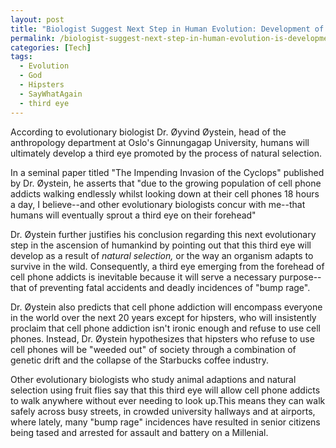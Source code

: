 ```yaml
---
layout: post
title: "Biologist Suggest Next Step in Human Evolution: Development of Third Eye"
permalink: /biologist-suggest-next-step-in-human-evolution-is-development-of-a-third-eye/
categories: [Tech]
tags:
  - Evolution
  - God
  - Hipsters
  - SayWhatAgain
  - third eye
---
```

According to evolutionary biologist Dr. Øyvind Øystein, head of the anthropology department at Oslo's Ginnungagap University, humans will ultimately develop a third eye promoted by the process of natural selection.

In a seminal paper titled "The Impending Invasion of the Cyclops" published by Dr. Øystein, he asserts that "due to the growing population of cell phone addicts walking endlessly whilst looking down at their cell phones 18 hours a day, I believe--and other evolutionary biologists concur with me--that humans will eventually sprout a third eye on their forehead"

Dr. Øystein further justifies his conclusion regarding this next evolutionary step in the ascension of humankind by pointing out that this third eye will develop as a result of <em>natural selection, </em>or the way an organism adapts to survive in the wild. Consequently, a third eye emerging from the forehead of cell phone addicts is inevitable because it will serve a necessary purpose--that of preventing fatal accidents and deadly incidences of "bump rage".

Dr. Øystein also predicts that cell phone addiction will encompass everyone in the world over the next 20 years except for hipsters, who will insistently proclaim that cell phone addiction isn't ironic enough and refuse to use cell phones. Instead, Dr. Øystein hypothesizes that hipsters who refuse to use cell phones will be "weeded out" of society through a combination of genetic drift and the collapse of the Starbucks coffee industry.

Other evolutionary biologists who study animal adaptions and natural selection using fruit flies say that this third eye will allow cell phone addicts to walk anywhere without ever needing to look up.This means they can walk safely across busy streets, in crowded university hallways and at airports, where lately, many "bump rage" incidences have resulted in senior citizens being tased and arrested for assault and battery on a Millenial.

&nbsp;
